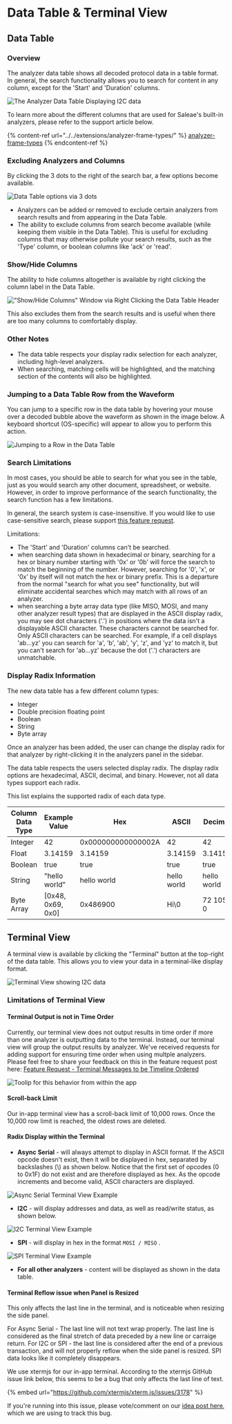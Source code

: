 # Data Table & Terminal View

## Data Table

### Overview

The analyzer data table shows all decoded protocol data in a table format. In general, the search functionality allows you to search for content in any column, except for the 'Start' and 'Duration' columns.

![The Analyzer Data Table Displaying I2C data](<../../.gitbook/assets/Screen Shot 2021-07-14 at 5.33.57 PM.png>)

To learn more about the different columns that are used for Saleae's built-in analyzers, please refer to the support article below.

{% content-ref url="../../extensions/analyzer-frame-types/" %}
[analyzer-frame-types](../../extensions/analyzer-frame-types/)
{% endcontent-ref %}

### Excluding Analyzers and Columns

By clicking the 3 dots to the right of the search bar, a few options become available.

![Data Table options via 3 dots](<../../.gitbook/assets/Screen Shot 2021-07-14 at 5.36.33 PM.png>)

* Analyzers can be added or removed to exclude certain analyzers from search results and from appearing in the Data Table.&#x20;
* The ability to exclude columns from search become available (while keeping them visible in the Data Table). This is useful for excluding columns that may otherwise pollute your search results, such as the 'Type' column, or boolean columns like 'ack' or 'read'.

### Show/Hide Columns

The ability to hide columns altogether is available by right clicking the column label in the Data Table.

!["Show/Hide Columns" Window via Right Clicking the Data Table Header](<../../.gitbook/assets/Screen Shot 2021-07-14 at 5.47.26 PM.png>)

This also excludes them from the search results and is useful when there are too many columns to comfortably display.&#x20;

### Other Notes

* The data table respects your display radix selection for each analyzer, including high-level analyzers.
* When searching, matching cells will be highlighted, and the matching section of the contents will also be highlighted.

### Jumping to a Data Table Row from the Waveform

You can jump to a specific row in the data table by hovering your mouse over a decoded bubble above the waveform as shown in the image below. A keyboard shortcut (OS-specific) will appear to allow you to perform this action.

![Jumping to a Row in the Data Table](<../../.gitbook/assets/Screen Shot 2021-04-07 at 3.40.30 PM.png>)

### Search Limitations

In most cases, you should be able to search for what you see in the table, just as you would search any other document, spreadsheet, or website. However, in order to improve performance of the search functionality, the search function has a few limitations.

In general, the search system is case-insensitive. If you would like to use case-sensitive search, please support [this feature request](https://saleae.upvoty.com/b/feature-requests/add-option-to-make-analyzer-data-table-search-case-sensitive).

Limitations:

* The 'Start' and 'Duration' columns can't be searched.
* when searching data shown in hexadecimal or binary, searching for a hex or binary number starting with '0x' or '0b' will force the search to match the beginning of the number. However, searching for '0', 'x', or '0x' by itself will not match the hex or binary prefix. This is a departure from the normal "search for what you see" functionality, but will eliminate accidental searches which may match with all rows of an analyzer.
* when searching a byte array data type (like MISO, MOSI, and many other analyzer result types) that are displayed in the ASCII display radix, you may see dot characters ('.') in positions where the data isn't a displayable ASCII character. These characters cannot be searched for. Only ASCII characters can be searched. For example, if a cell displays 'ab...yz' you can search for 'a', 'b', 'ab', 'y', 'z', and 'yz' to match it, but you can't search for 'ab...yz' because the dot ('.') characters are unmatchable.

### Display Radix Information

The new data table has a few different column types:

* Integer
* Double precision floating point
* Boolean
* String
* Byte array

Once an analyzer has been added, the user can change the display radix for that analyzer by right-clicking it in the analyzers panel in the sidebar.

The data table respects the users selected display radix. The display radix options are hexadecimal, ASCII, decimal, and binary. However, not all data types support each radix.

This list explains the supported radix of each data type.

| Column Data Type | Example Value      | Hex                | ASCII       | Decimal     | Binary                                                             |
| ---------------- | ------------------ | ------------------ | ----------- | ----------- | ------------------------------------------------------------------ |
| Integer          | 42                 | 0x000000000000002A | 42          | 42          | 0b0000000000000000000000000000000000000000000000000000000000101010 |
| Float            | 3.14159            | 3.14159            | 3.14159     | 3.14159     | 3.14159                                                            |
| Boolean          | true               | true               | true        | true        | true                                                               |
| String           | "hello world"      | hello world        | hello world | hello world | hello world                                                        |
| Byte Array       | \[0x48, 0x69, 0x0] | 0x486900           | Hi\0        | 72 105 0    | 0b1001000110100100000000                                           |

## Terminal View

A terminal view is available by clicking the "Terminal" button at the top-right of the data table. This allows you to view your data in a terminal-like display format.

![Terminal View showing I2C data](<../../.gitbook/assets/Screen Shot 2021-07-14 at 5.53.44 PM.png>)

### Limitations of Terminal View

#### Terminal Output is not in Time Order

Currently, our terminal view does not output results in time order if more than one analyzer is outputting data to the terminal. Instead, our terminal view will group the output results by analyzer. We've received requests for adding support for ensuring time order when using multple analyzers. Please feel free to share your feedback on this in the feature request post here: [Feature Request - Terminal Messages to be Timeline Ordered](https://ideas.saleae.com/b/feature-requests/terminal-messages-to-be-timeline-synced/)

![Toolip for this behavior from within the app](<../../.gitbook/assets/Screen Shot 2022-04-08 at 6.12.38 PM.png>)

#### Scroll-back Limit

Our in-app terminal view has a scroll-back limit of 10,000 rows. Once the 10,000 row limit is reached, the oldest rows are deleted.

#### Radix Display within the Terminal

* **Async Serial** - will always attempt to display in ASCII format. If the ASCII opcode doesn't exist, then it will be displayed in hex, separated by backslashes (\\) as shown below. Notice that the first set of opcodes (0 to 0x1F) do not exist and are therefore displayed as hex. As the opcode increments and become valid, ASCII characters are displayed.

![Async Serial Terminal View Example](<../../.gitbook/assets/Screen Shot 2021-09-10 at 5.21.15 PM.png>)

* **I2C** - will display addresses and data, as well as read/write status, as shown below.

![I2C Terminal View Example](<../../.gitbook/assets/Screen Shot 2021-09-10 at 5.20.12 PM.png>)

* **SPI** - will display in hex in the format `MOSI / MISO` .

![SPI Terminal View Example](<../../.gitbook/assets/Screen Shot 2021-09-10 at 5.23.44 PM.png>)

* **For all other analyzers** - content will be displayed as shown in the data table.

#### Terminal RefIow issue when Panel is Resized

This only affects the last line in the terminal, and is noticeable when resizing the side panel.&#x20;

For Async Serial - The last line will not text wrap properly. The last line is considered as the final stretch of data preceded by a new line or carraige return. For I2C or SPI - the last line is considered after the end of a previous transaction, and will not properly reflow when the side panel is resized. SPI data looks like it completely disappears.

We use xtermjs for our in-app terminal. According to the xtermjs GitHub issue link below, this seems to be a bug that only affects the last line of text.

{% embed url="https://github.com/xtermjs/xterm.js/issues/3178" %}

If you're running into this issue, please vote/comment on our [idea post here](https://ideas.saleae.com/b/feature-requests/bug-terminal-text-doesnt-reflow-properly-when-panel-is-resized/), which we are using to track this bug.
